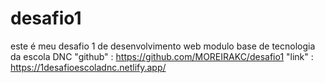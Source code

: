 # desafio1
este é meu desafio 1 de desenvolvimento web modulo base de tecnologia da escola DNC
"github" : https://github.com/MOREIRAKC/desafio1
"link" : https://1desafioescoladnc.netlify.app/

